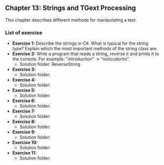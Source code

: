 ## Chapter 13: Strings and TGext Processing
This chapter describes different methods for manipulating a text.
### List of exercise
- **Exercise 1:** Describe the strings in C#. What is typical for the string type? Explain which the most important methods of the string class are.
- **Exercise 2:** Write a program that reads a string, reverse it and prints it to the console. For example: "introduction" -> "noitcudortni".  
  - Solution folder: ReverseString
- **Exercise 3:** 
  - Solution folder:
- **Exercise 4:**
  - Solution folder:
- **Exercise 5:**
  - Solution folder:
- **Exercise 6:**
  - Solution folder:
- **Exercise 7:**
  - Solution folder:
- **Exercise 8:**
  - Solution folder:
- **Exercise 9:**
  - Solution folder:
- **Exercise 10:**
  - Solution folder:
- **Exercise 11:**
  - Solution folder:

